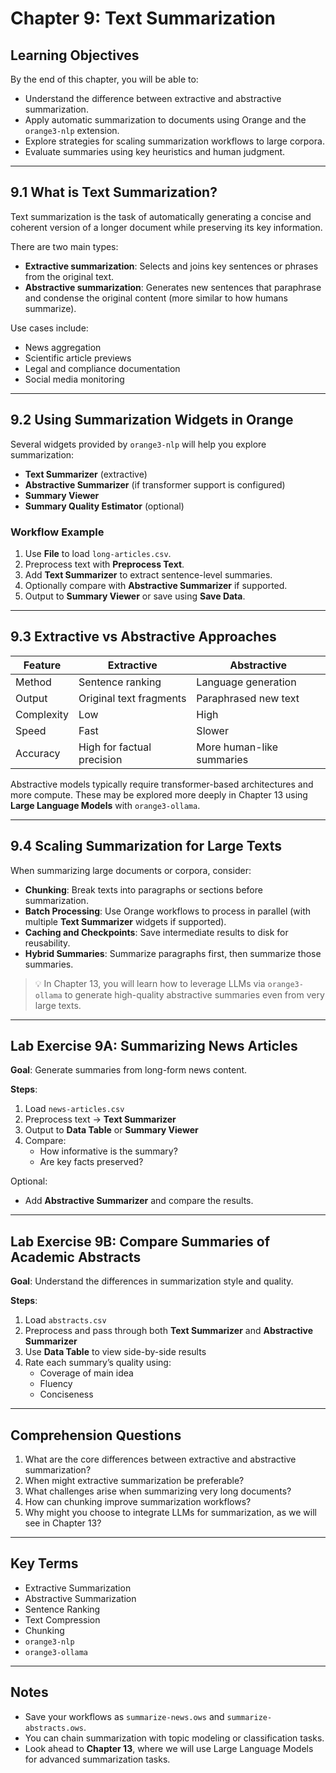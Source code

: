 # Chapter 9: Text Summarization

## Learning Objectives

By the end of this chapter, you will be able to:

- Understand the difference between extractive and abstractive summarization.
- Apply automatic summarization to documents using Orange and the `orange3-nlp` extension.
- Explore strategies for scaling summarization workflows to large corpora.
- Evaluate summaries using key heuristics and human judgment.

---

## 9.1 What is Text Summarization?

Text summarization is the task of automatically generating a concise and coherent version of a longer document while preserving its key information.

There are two main types:

- **Extractive summarization**: Selects and joins key sentences or phrases from the original text.
- **Abstractive summarization**: Generates new sentences that paraphrase and condense the original content (more similar to how humans summarize).

Use cases include:

- News aggregation  
- Scientific article previews  
- Legal and compliance documentation  
- Social media monitoring  

---

## 9.2 Using Summarization Widgets in Orange

Several widgets provided by `orange3-nlp` will help you explore summarization:

- **Text Summarizer** (extractive)
- **Abstractive Summarizer** (if transformer support is configured)
- **Summary Viewer**
- **Summary Quality Estimator** (optional)

### Workflow Example

1. Use **File** to load `long-articles.csv`.
2. Preprocess text with **Preprocess Text**.
3. Add **Text Summarizer** to extract sentence-level summaries.
4. Optionally compare with **Abstractive Summarizer** if supported.
5. Output to **Summary Viewer** or save using **Save Data**.

---

## 9.3 Extractive vs Abstractive Approaches

| Feature | Extractive | Abstractive |
|--------|------------|-------------|
| Method | Sentence ranking | Language generation |
| Output | Original text fragments | Paraphrased new text |
| Complexity | Low | High |
| Speed | Fast | Slower |
| Accuracy | High for factual precision | More human-like summaries |

Abstractive models typically require transformer-based architectures and more compute. These may be explored more deeply in Chapter 13 using **Large Language Models** with `orange3-ollama`.

---

## 9.4 Scaling Summarization for Large Texts

When summarizing large documents or corpora, consider:

- **Chunking**: Break texts into paragraphs or sections before summarization.
- **Batch Processing**: Use Orange workflows to process in parallel (with multiple **Text Summarizer** widgets if supported).
- **Caching and Checkpoints**: Save intermediate results to disk for reusability.
- **Hybrid Summaries**: Summarize paragraphs first, then summarize those summaries.

> 💡 In Chapter 13, you will learn how to leverage LLMs via `orange3-ollama` to generate high-quality abstractive summaries even from very large texts.

---

## Lab Exercise 9A: Summarizing News Articles

**Goal**: Generate summaries from long-form news content.

**Steps**:

1. Load `news-articles.csv`
2. Preprocess text → **Text Summarizer**
3. Output to **Data Table** or **Summary Viewer**
4. Compare:
   - How informative is the summary?
   - Are key facts preserved?

Optional:
- Add **Abstractive Summarizer** and compare the results.

---

## Lab Exercise 9B: Compare Summaries of Academic Abstracts

**Goal**: Understand the differences in summarization style and quality.

**Steps**:

1. Load `abstracts.csv`
2. Preprocess and pass through both **Text Summarizer** and **Abstractive Summarizer**
3. Use **Data Table** to view side-by-side results
4. Rate each summary’s quality using:
   - Coverage of main idea
   - Fluency
   - Conciseness

---

## Comprehension Questions

1. What are the core differences between extractive and abstractive summarization?
2. When might extractive summarization be preferable?
3. What challenges arise when summarizing very long documents?
4. How can chunking improve summarization workflows?
5. Why might you choose to integrate LLMs for summarization, as we will see in Chapter 13?

---

## Key Terms

- Extractive Summarization  
- Abstractive Summarization  
- Sentence Ranking  
- Text Compression  
- Chunking  
- `orange3-nlp`  
- `orange3-ollama`  

---

## Notes

- Save your workflows as `summarize-news.ows` and `summarize-abstracts.ows`.  
- You can chain summarization with topic modeling or classification tasks.  
- Look ahead to **Chapter 13**, where we will use Large Language Models for advanced summarization tasks.
